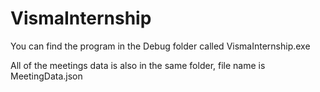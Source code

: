 # VismaInternship

You can find the program in the Debug folder called VismaInternship.exe

All of the meetings data is also in the same folder, file name is MeetingData.json
